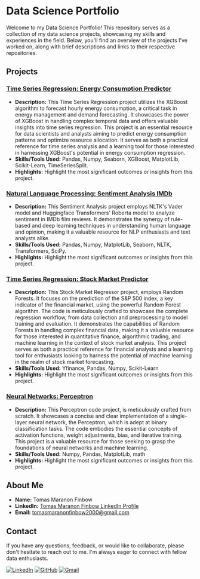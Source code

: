 # Data Science Portfolio

Welcome to my Data Science Portfolio! This repository serves as a collection of my data science projects, showcasing my skills and experiences in the field. Below, you'll find an overview of the projects I've worked on, along with brief descriptions and links to their respective repositories.

## Projects

### [Time Series Regression: Energy Consumption Predictor](https://github.com/tommf00/Data-Science-Portfolio/tree/main/Energy%20consumption%20predictor)

- **Description:** This Time Series Regression project utilizes the XGBoost algorithm to forecast hourly energy consumption, a critical task in energy management and demand forecasting. It showcases the power of XGBoost in handling complex temporal data and offers valuable insights into time series regression. This project is an essential resource for data scientists and analysts aiming to predict energy consumption patterns and optimize resource allocation. It serves as both a practical reference for time series analysis and a learning tool for those interested in harnessing XGBoost's potential in energy consumption regression.
- **Skills/Tools Used:** Pandas, Numpy, Seaborn, XGBoost, MatplotLib, Scikit-Learn, TimeSeriesSplit.
- **Highlights:** Highlight the most significant outcomes or insights from this project.

### [Natural Language Processing: Sentiment Analysis IMDb](https://github.com/tommf00/Data-Science-Portfolio/tree/main/Sentiment%20Analysis%20IMDB)

- **Description:** This Sentiment Analysis project employs NLTK's Vader model and Huggingface Transformers' Roberta model to analyze sentiment in IMDb film reviews. It demonstrates the synergy of rule-based and deep learning techniques in understanding human language and opinion, making it a valuable resource for NLP enthusiasts and text analysts alike.
- **Skills/Tools Used:** Pandas, Numpy, MatplotLib, Seaborn, NLTK, Transformers, SciPy.
- **Highlights:** Highlight the most significant outcomes or insights from this project.

### [Time Series Regression: Stock Market Predictor](https://github.com/tommf00/Data-Science-Portfolio/tree/main/Stock%20Market%20Predictor)

- **Description:** This Stock Market Regressor project, employs Random Forests. It focuses on the prediction of the S&P 500 index, a key indicator of the financial market, using the powerful Random Forest algorithm. The code is meticulously crafted to showcase the complete regression workflow, from data collection and preprocessing to model training and evaluation. It demonstrates the capabilities of Random Forests in handling complex financial data, making it a valuable resource for those interested in quantitative finance, algorithmic trading, and machine learning in the context of stock market analysis. This project serves as both a practical reference for financial analysts and a learning tool for enthusiasts looking to harness the potential of machine learning in the realm of stock market forecasting.
- **Skills/Tools Used:** Yfinance, Pandas, Numpy, Scikit-Learn
- **Highlights:** Highlight the most significant outcomes or insights from this project.

### [Neural Networks: Perceptron](https://github.com/tommf00/Data-Science-Portfolio/tree/main/Perceptron)

- **Description:** This Perceptron code project, is meticulously crafted from scratch. It showcases a concise and clear implementation of a single-layer neural network, the Perceptron, which is adept at binary classification tasks. The code embodies the essential concepts of activation functions, weight adjustments, bias, and iterative training. This project is a valuable resource for those seeking to grasp the foundations of neural networks and machine learning.
- **Skills/Tools Used:** Numpy, Pandas, MatplotLib, math
- **Highlights:** Highlight the most significant outcomes or insights from this project.

## About Me

- **Name:** Tomas Maranon Finbow
- **LinkedIn:** [Tomas Maranon Finbow LinkedIn Profile](https://www.linkedin.com/in/tomas-maranon-finbow-758880196/)
- **Email:** tomasmaranonfinbow2000@gmail.com

## Contact

If you have any questions, feedback, or would like to collaborate, please don't hesitate to reach out to me. I'm always eager to connect with fellow data enthusiasts.

[![LinkedIn](https://img.shields.io/badge/linkedin-%230077B5.svg?style=for-the-badge&logo=linkedin&logoColor=white)](https://www.linkedin.com/in/tomas-maranon-finbow-758880196/)
[![GitHub](https://img.shields.io/badge/github-%23121011.svg?style=for-the-badge&logo=github&logoColor=white)](https://github.com/tommf00)
[![Gmail](https://img.shields.io/badge/Gmail-D14836?style=for-the-badge&logo=gmail&logoColor=white)](mailto:tomasmaranonfinbow2000@gmail.com)
